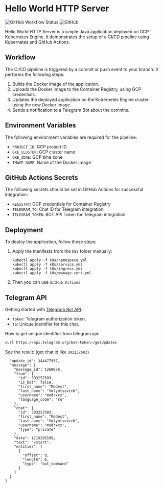# Hello World HTTP Server

![GitHub Workflow Status](https://img.shields.io/github/workflow/status/Modrentalking/Diplom_IaC/CI-CD-Pipeline?label=CI/CD%20Pipeline)
![GitHub](https://img.shields.io/github/license/Modrentalking/Diplom_IaC)

Hello World HTTP Server is a simple Java application deployed on GCP Kubernetes Engine. It demonstrates the setup of a CI/CD pipeline using Kubernetes and GitHub Actions.

## Workflow

The CI/CD pipeline is triggered by a commit or push event to your branch. It performs the following steps:

1. Builds the Docker image of the application.
2. Uploads the Docker image to the Container Registry, using GCP credentials.
3. Updates the deployed application on the Kubernetes Engine cluster using the new Docker image.
4. Sends a notification to a Telegram Bot about the commits.

## Environment Variables

The following environment variables are required for the pipeline:

- `PROJECT_ID`: GCP project ID
- `GKE_CLUSTER`: GCP cluster name
- `GKE_ZONE`: GCP time zone
- `IMAGE_NAME`: Name of the Docker image

## GitHub Actions Secrets

The following secrets should be set in GitHub Actions for successful integration:

- `REGISTRY`: GCP credentials for Container Registry
- `TELEGRAM_TO`: Chat ID for Telegram integration
- `TELEGRAM_TOKEN`: BOT API Token for Telegram integration

## Deployment

To deploy the application, follow these steps:

1. Apply the manifests from the `k8s` folder manually:
   ```shell
   kubectl apply -f k8s/namespace.yml
   kubectl apply -f k8s/service.yml
   kubectl apply -f k8s/ingress.yml
   kubectl apply -f k8s/manage-cert.yml
2. Then you can use `GitHub Actions`

## Telegram API

Getting started with [Telegram Bot API](https://core.telegram.org/bots/api).

* `token`: Telegram authorization token.
* `to`: Unique identifier for this chat.

How to get unique identifier from telegram api:

```bash
curl https://api.telegram.org/bot<token>/getUpdates
```

See the result: (get chat id like `303257503`)

```json{
  "update_id": 144477937,
  "message": {
    "message_id": 1268676,
    "from": {
      "id": 303257503,
      "is_bot": false,
      "first_name": "Modest",
      "last_name": "Volyntsevich",
      "username": "modrxxx",
      "language_code": "ru"
    },
    "chat": {
      "id": 303257503,
      "first_name": "Modest",
      "last_name": "Volyntsevich",
      "username": "modrxxx",
      "type": "private"
    },
    "date": 1719295595,
    "text": "/start",
    "entities": [
      {
        "offset": 0,
        "length": 6,
        "type": "bot_command"
      }
    ]
  }
}
```